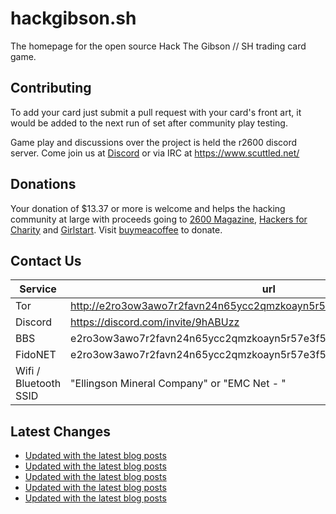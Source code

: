 # hackgibson.sh
The homepage for the open source Hack The Gibson // SH trading card game.


## Contributing

To add your card just submit a pull request with your card's front art, it would be added to the next run of set after community play testing.

Game play and discussions over the project is held the r2600 discord server. Come join us at [Discord](https://discord.com/invite/9hABUzz) or via IRC at https://www.scuttled.net/


## Donations

Your donation of $13.37 or more is welcome and helps the hacking community at large with proceeds going to [2600 Magazine](https://2600.com/), [Hackers for Charity](https://hackersforcharity.org) and [Girlstart](https://girlstart.org).  Visit [buymeacoffee](https://www.buymeacoffee.com/hackgibson.sh) to donate.


## Contact Us

Service | url
-|-
Tor | http://e2ro3ow3awo7r2favn24n65ycc2qmzkoayn5r57e3f56nvjwdcgg32ad.onion
Discord | https://discord.com/invite/9hABUzz
BBS | e2ro3ow3awo7r2favn24n65ycc2qmzkoayn5r57e3f56nvjwdcgg32ad.onion:23
FidoNET | e2ro3ow3awo7r2favn24n65ycc2qmzkoayn5r57e3f56nvjwdcgg32ad.onion:24554
Wifi / Bluetooth SSID | "Ellingson Mineral Company" or "EMC Net - <fidonet address>"

## Latest Changes
<!-- BLOG-POST-LIST:START -->
- [Updated with the latest blog posts](https://github.com/DFW2600/hackgibson.sh/commit/24a730bf69dcac7d68bf3b8916f52efc386d3179)
- [Updated with the latest blog posts](https://github.com/DFW2600/hackgibson.sh/commit/2dbb8bed1a976c1d48f9b5fb56d8b260e9ac9f0f)
- [Updated with the latest blog posts](https://github.com/DFW2600/hackgibson.sh/commit/c221b7bcf2a61dd885903284632176df8131d76f)
- [Updated with the latest blog posts](https://github.com/DFW2600/hackgibson.sh/commit/273fa2a80e0a4c85f0099c160c476148ea4ca6e1)
- [Updated with the latest blog posts](https://github.com/DFW2600/hackgibson.sh/commit/eb55cd335a98423cbe8a1b1a0c91f7b965e0ca2a)
<!-- BLOG-POST-LIST:END -->
